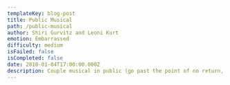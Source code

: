 ```yaml
---
templateKey: blog-post
title: Public Musical
path: /public-musical
author: Shiri Gurvitz and Leoni Kurt
emotion: Embarrassed
difficulty: medium
isFailed: false 
isCompleted: false
date: 2018-01-04T17:00:00.000Z
description: Couple musical in public (go past the point of no return, no backward glances)
---
```

